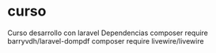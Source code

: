 # curso
 Curso desarrollo con laravel
Dependencias
composer require barryvdh/laravel-dompdf
composer require livewire/livewire
